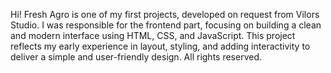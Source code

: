 Hi! Fresh Agro is one of my first projects, developed on request from Vilors Studio. I was responsible for the frontend part, focusing on building a clean and modern interface using HTML, CSS, and JavaScript. This project reflects my early experience in layout, styling, and adding interactivity to deliver a simple and user-friendly design.
All rights reserved.
